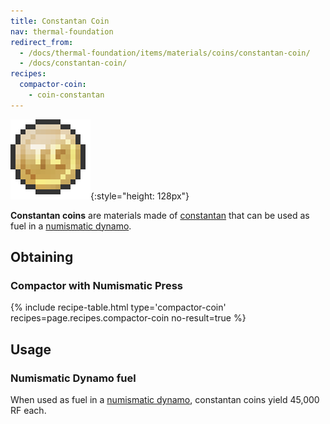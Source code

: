 ```yaml
---
title: Constantan Coin
nav: thermal-foundation
redirect_from:
  - /docs/thermal-foundation/items/materials/coins/constantan-coin/
  - /docs/constantan-coin/
recipes:
  compactor-coin:
    - coin-constantan
---
```


![Constantan coin](/assets/images/thermal-foundation/coin-constantan.png){:style="height: 128px"}


**Constantan coins** are materials made of [constantan](/docs/thermal-foundation/constantan-ingot/)
that can be used as fuel in a [numismatic dynamo](/docs/thermal-expansion/numismatic-dynamo/).


Obtaining
---------

### Compactor with Numismatic Press
{% include recipe-table.html type='compactor-coin' recipes=page.recipes.compactor-coin no-result=true %}


Usage
-----

### Numismatic Dynamo fuel
When used as fuel in a [numismatic dynamo](/docs/thermal-expansion/numismatic-dynamo/), constantan
coins yield 45,000 RF each.
